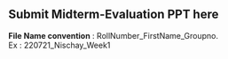 ## Submit Midterm-Evaluation PPT here
**File Name convention** : RollNumber_FirstName_Groupno. <br>
Ex : 220721_Nischay_Week1 <br>